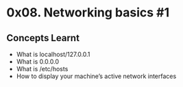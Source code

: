 # 0x08. Networking basics #1

## Concepts Learnt
- What is localhost/127.0.0.1
- What is 0.0.0.0
- What is /etc/hosts
- How to display your machine’s active network interfaces
